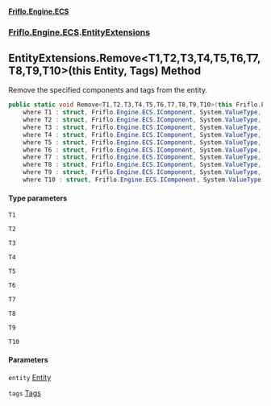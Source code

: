 #### [Friflo.Engine.ECS](index.md 'index')
### [Friflo.Engine.ECS](Friflo.Engine.ECS.md 'Friflo.Engine.ECS').[EntityExtensions](EntityExtensions.md 'Friflo.Engine.ECS.EntityExtensions')

## EntityExtensions.Remove<T1,T2,T3,T4,T5,T6,T7,T8,T9,T10>(this Entity, Tags) Method

Remove the specified components and tags from the entity.

```csharp
public static void Remove<T1,T2,T3,T4,T5,T6,T7,T8,T9,T10>(this Friflo.Engine.ECS.Entity entity, in Friflo.Engine.ECS.Tags tags=default(Friflo.Engine.ECS.Tags))
    where T1 : struct, Friflo.Engine.ECS.IComponent, System.ValueType, System.ValueType
    where T2 : struct, Friflo.Engine.ECS.IComponent, System.ValueType, System.ValueType
    where T3 : struct, Friflo.Engine.ECS.IComponent, System.ValueType, System.ValueType
    where T4 : struct, Friflo.Engine.ECS.IComponent, System.ValueType, System.ValueType
    where T5 : struct, Friflo.Engine.ECS.IComponent, System.ValueType, System.ValueType
    where T6 : struct, Friflo.Engine.ECS.IComponent, System.ValueType, System.ValueType
    where T7 : struct, Friflo.Engine.ECS.IComponent, System.ValueType, System.ValueType
    where T8 : struct, Friflo.Engine.ECS.IComponent, System.ValueType, System.ValueType
    where T9 : struct, Friflo.Engine.ECS.IComponent, System.ValueType, System.ValueType
    where T10 : struct, Friflo.Engine.ECS.IComponent, System.ValueType, System.ValueType;
```
#### Type parameters

<a name='Friflo.Engine.ECS.EntityExtensions.Remove_T1,T2,T3,T4,T5,T6,T7,T8,T9,T10_(thisFriflo.Engine.ECS.Entity,Friflo.Engine.ECS.Tags).T1'></a>

`T1`

<a name='Friflo.Engine.ECS.EntityExtensions.Remove_T1,T2,T3,T4,T5,T6,T7,T8,T9,T10_(thisFriflo.Engine.ECS.Entity,Friflo.Engine.ECS.Tags).T2'></a>

`T2`

<a name='Friflo.Engine.ECS.EntityExtensions.Remove_T1,T2,T3,T4,T5,T6,T7,T8,T9,T10_(thisFriflo.Engine.ECS.Entity,Friflo.Engine.ECS.Tags).T3'></a>

`T3`

<a name='Friflo.Engine.ECS.EntityExtensions.Remove_T1,T2,T3,T4,T5,T6,T7,T8,T9,T10_(thisFriflo.Engine.ECS.Entity,Friflo.Engine.ECS.Tags).T4'></a>

`T4`

<a name='Friflo.Engine.ECS.EntityExtensions.Remove_T1,T2,T3,T4,T5,T6,T7,T8,T9,T10_(thisFriflo.Engine.ECS.Entity,Friflo.Engine.ECS.Tags).T5'></a>

`T5`

<a name='Friflo.Engine.ECS.EntityExtensions.Remove_T1,T2,T3,T4,T5,T6,T7,T8,T9,T10_(thisFriflo.Engine.ECS.Entity,Friflo.Engine.ECS.Tags).T6'></a>

`T6`

<a name='Friflo.Engine.ECS.EntityExtensions.Remove_T1,T2,T3,T4,T5,T6,T7,T8,T9,T10_(thisFriflo.Engine.ECS.Entity,Friflo.Engine.ECS.Tags).T7'></a>

`T7`

<a name='Friflo.Engine.ECS.EntityExtensions.Remove_T1,T2,T3,T4,T5,T6,T7,T8,T9,T10_(thisFriflo.Engine.ECS.Entity,Friflo.Engine.ECS.Tags).T8'></a>

`T8`

<a name='Friflo.Engine.ECS.EntityExtensions.Remove_T1,T2,T3,T4,T5,T6,T7,T8,T9,T10_(thisFriflo.Engine.ECS.Entity,Friflo.Engine.ECS.Tags).T9'></a>

`T9`

<a name='Friflo.Engine.ECS.EntityExtensions.Remove_T1,T2,T3,T4,T5,T6,T7,T8,T9,T10_(thisFriflo.Engine.ECS.Entity,Friflo.Engine.ECS.Tags).T10'></a>

`T10`
#### Parameters

<a name='Friflo.Engine.ECS.EntityExtensions.Remove_T1,T2,T3,T4,T5,T6,T7,T8,T9,T10_(thisFriflo.Engine.ECS.Entity,Friflo.Engine.ECS.Tags).entity'></a>

`entity` [Entity](Entity.md 'Friflo.Engine.ECS.Entity')

<a name='Friflo.Engine.ECS.EntityExtensions.Remove_T1,T2,T3,T4,T5,T6,T7,T8,T9,T10_(thisFriflo.Engine.ECS.Entity,Friflo.Engine.ECS.Tags).tags'></a>

`tags` [Tags](Tags.md 'Friflo.Engine.ECS.Tags')